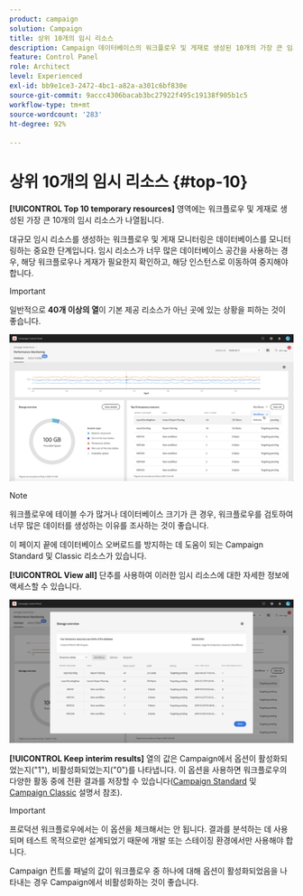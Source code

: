 ```yaml
---
product: campaign
solution: Campaign
title: 상위 10개의 임시 리소스
description: Campaign 데이터베이스의 워크플로우 및 게재로 생성된 10개의 가장 큰 임시 리소스를 Campaign 컨트롤 패널에서 모니터링하는 방법을 알아봅니다.
feature: Control Panel
role: Architect
level: Experienced
exl-id: bb9e1ce3-2472-4bc1-a82a-a301c6bf830e
source-git-commit: 9accc4306bacab3bc27922f495c19138f905b1c5
workflow-type: tm+mt
source-wordcount: '283'
ht-degree: 92%

---
```


# 상위 10개의 임시 리소스 {#top-10}

**[!UICONTROL Top 10 temporary resources]** 영역에는 워크플로우 및 게재로 생성된 가장 큰 10개의 임시 리소스가 나열됩니다.

대규모 임시 리소스를 생성하는 워크플로우 및 게재 모니터링은 데이터베이스를 모니터링하는 중요한 단계입니다. 임시 리소스가 너무 많은 데이터베이스 공간을 사용하는 경우, 해당 워크플로우나 게재가 필요한지 확인하고, 해당 인스턴스로 이동하여 중지해야 합니다.

>[!IMPORTANT]
>
>일반적으로 **40개 이상의 열**&#x200B;이 기본 제공 리소스가 아닌 곳에 있는 상황을 피하는 것이 좋습니다.

![](assets/database-top10.png)

>[!NOTE]
>
>워크플로우에 테이블 수가 많거나 데이터베이스 크기가 큰 경우, 워크플로우를 검토하여 너무 많은 데이터를 생성하는 이유를 조사하는 것이 좋습니다.
>
>이 페이지 끝에 데이터베이스 오버로드를 방지하는 데 도움이 되는 Campaign Standard 및 Classic 리소스가 있습니다.

**[!UICONTROL View all]** 단추를 사용하여 이러한 임시 리소스에 대한 자세한 정보에 액세스할 수 있습니다.

![](assets/database-top10-view.png)

**[!UICONTROL Keep interim results]** 열의 값은 Campaign에서 옵션이 활성화되었는지(&quot;1&quot;), 비활성화되었는지(&quot;0&quot;)를 나타냅니다. 이 옵션을 사용하면 워크플로우의 다양한 활동 중에 전환 결과를 저장할 수 있습니다([Campaign Standard](https://experienceleague.adobe.com/docs/campaign-standard/using/managing-processes-and-data/executing-a-workflow/managing-execution-options.html?lang=ko) 및 [Campaign Classic](https://experienceleague.adobe.com/docs/campaign-classic/using/automating-with-workflows/introduction/workflow-best-practices.html?lang=ko#logs) 설명서 참조).

>[!IMPORTANT]
>
>프로덕션 워크플로우에서는 이 옵션을 체크해서는 안 됩니다. 결과를 분석하는 데 사용되며 테스트 목적으로만 설계되었기 때문에 개발 또는 스테이징 환경에서만 사용해야 합니다.
>
>Campaign 컨트롤 패널의 값이 워크플로우 중 하나에 대해 옵션이 활성화되었음을 나타내는 경우 Campaign에서 비활성화하는 것이 좋습니다.
